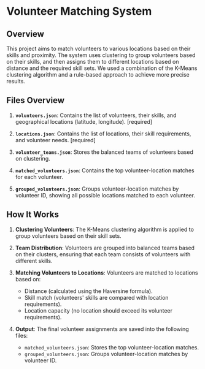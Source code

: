 # Volunteer Matching System

## Overview

This project aims to match volunteers to various locations based on their skills and proximity. The system uses clustering to group volunteers based on their skills, and then assigns them to different locations based on distance and the required skill sets. We used a combination of the K-Means clustering algorithm and a rule-based approach to achieve more precise results.


## Files Overview

1. **`volunteers.json`**: Contains the list of volunteers, their skills, and geographical locations (latitude, longitude). [required]
   
2. **`locations.json`**: Contains the list of locations, their skill requirements, and volunteer needs. [required]

3. **`volunteer_teams.json`**: Stores the balanced teams of volunteers based on clustering.

4. **`matched_volunteers.json`**: Contains the top volunteer-location matches for each volunteer.

5. **`grouped_volunteers.json`**: Groups volunteer-location matches by volunteer ID, showing all possible locations matched to each volunteer.


## How It Works

1. **Clustering Volunteers**: The K-Means clustering algorithm is applied to group volunteers based on their skill sets.

2. **Team Distribution**: Volunteers are grouped into balanced teams based on their clusters, ensuring that each team consists of volunteers with different skills.

3. **Matching Volunteers to Locations**: Volunteers are matched to locations based on:
   - Distance (calculated using the Haversine formula).
   - Skill match (volunteers' skills are compared with location requirements).
   - Location capacity (no location should exceed its volunteer requirements).

4. **Output**: The final volunteer assignments are saved into the following files:
   - `matched_volunteers.json`: Stores the top volunteer-location matches.
   - `grouped_volunteers.json`: Groups volunteer-location matches by volunteer ID.


